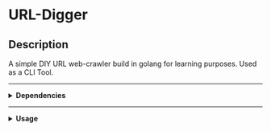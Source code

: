 # URL-Digger 

## Description

A simple DIY URL web-crawler build in golang for learning purposes.
Used as a CLI Tool.

---
 
<details>
<summary><strong>Dependencies</strong></summary>
<br>
- Go v1.24.4
<br>
- [cobra](https://github.com/spf13/cobra).

- [go-pretty](https://github.com/jedib0t/go-pretty?tab=readme-ov-file).
</details>

---

<details>
<summary><strong>Usage</strong></summary>

> Compile it with:

```bash
$ make build 
```

> Then run this to get the description:

```bash
$ ./udig --target <your-target-url> 
```

### Note:
> The output will be a table containing every url found in the anchor html tags in the website .html file.

<br>
</details> 


